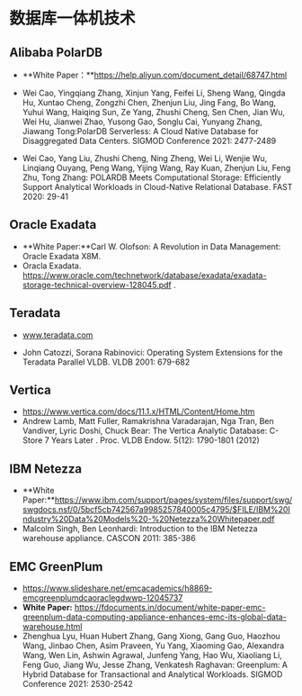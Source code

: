 # 数据库一体机技术

## Alibaba PolarDB

- **White Paper：**https://help.aliyun.com/document_detail/68747.html

- Wei Cao, Yingqiang Zhang, Xinjun Yang, Feifei Li, Sheng Wang, Qingda Hu, Xuntao Cheng, Zongzhi Chen, Zhenjun Liu, Jing Fang, Bo Wang, Yuhui Wang, Haiqing Sun, Ze Yang, Zhushi Cheng, Sen Chen, Jian Wu, Wei Hu, Jianwei Zhao, Yusong Gao, Songlu Cai, Yunyang Zhang, Jiawang Tong:PolarDB Serverless: A Cloud Native Database for Disaggregated Data Centers. SIGMOD Conference 2021: 2477-2489
- Wei Cao, Yang Liu, Zhushi Cheng, Ning Zheng, Wei Li, Wenjie Wu, Linqiang Ouyang, Peng Wang, Yijing Wang, Ray Kuan, Zhenjun Liu, Feng Zhu, Tong Zhang: POLARDB Meets Computational Storage: Efficiently Support Analytical Workloads in Cloud-Native Relational Database. FAST 2020: 29-41

## Oracle Exadata

- **White Paper:**Carl W. Olofson: A Revolution in Data Management: Oracle Exadata X8M. 
- Oracla Exadata. https://www.oracle.com/technetwork/database/exadata/exadata-storage-technical-overview-128045.pdf .

## Teradata

- www.teradata.com

- John Catozzi, Sorana Rabinovici: Operating System Extensions for the Teradata Parallel VLDB. VLDB 2001: 679-682

## Vertica

- https://www.vertica.com/docs/11.1.x/HTML/Content/Home.htm
- Andrew Lamb, Matt Fuller, Ramakrishna Varadarajan, Nga Tran, Ben Vandiver, Lyric Doshi, Chuck Bear: The Vertica Analytic Database: C-Store 7 Years Later . Proc. VLDB Endow. 5(12): 1790-1801 (2012)

## IBM Netezza

- **White Paper:**https://www.ibm.com/support/pages/system/files/support/swg/swgdocs.nsf/0/5bcf5cb742567a9985257840005c4795/$FILE/IBM%20Industry%20Data%20Models%20-%20Netezza%20Whitepaper.pdf
- Malcolm Singh, Ben Leonhardi: Introduction to the IBM Netezza warehouse appliance. CASCON 2011: 385-386

## EMC GreenPlum

- https://www.slideshare.net/emcacademics/h8869-emcgreenplumdcaoraclegdwwp-12045737
- **White Paper:** https://fdocuments.in/document/white-paper-emc-greenplum-data-computing-appliance-enhances-emc-its-global-data-warehouse.html
- Zhenghua Lyu, Huan Hubert Zhang, Gang Xiong, Gang Guo, Haozhou Wang, Jinbao Chen, Asim Praveen, Yu Yang, Xiaoming Gao, Alexandra Wang, Wen Lin, Ashwin Agrawal, Junfeng Yang, Hao Wu, Xiaoliang Li, Feng Guo, Jiang Wu, Jesse Zhang, Venkatesh Raghavan: Greenplum: A Hybrid Database for Transactional and Analytical Workloads. SIGMOD Conference 2021: 2530-2542
